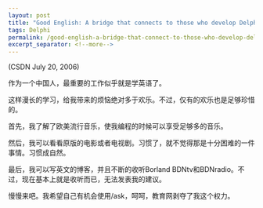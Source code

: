 ```yaml
---
layout: post
title: "Good English: A bridge that connects to those who develop Delphi"
tags: Delphi
permalink: /good-english-a-bridge-that-connect-to-those-who-develop-delphi-112c19b97f62
excerpt_separator: <!--more-->
---
```

(CSDN July 20, 2006)

作为一个中国人，最重要的工作似乎就是学英语了。

这样漫长的学习，给我带来的烦恼绝对多于欢乐。不过，仅有的欢乐也是足够珍惜的。
<!--more-->

首先，我了解了欧美流行音乐，使我编程的时候可以享受足够多的音乐。

然后，我可以看看原版的电影或者电视剧。习惯了，就不觉得那是十分困难的一件事情。习惯成自然。

最后，我可以写英文的博客，并且不断的收听Borland BDNtv和BDNradio。不过，现在基本上就是收听而已，无法发表我的建议。

慢慢来吧。我希望自己有机会使用/ask，呵呵，教育网剥夺了我这个权力。
